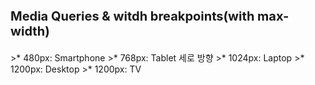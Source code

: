 <p style="font-size: 20px;"><b>Media Queries & witdh breakpoints(with max-width)</b></p>
>* 480px: Smartphone
>* 768px: Tablet 세로 방향
>* 1024px: Laptop
>* 1200px: Desktop
>* 1200px: TV
